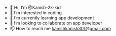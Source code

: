 - 👋 Hi, I’m @Kanish-2k-kid
- 👀 I’m interested in coding 
- 🌱 I’m currently learning app development 
- 💞️ I’m looking to collaborate on app developer 
- 📫 How to reach me kanishkanish301@gmail.com

<!---
Kanish-2k-kid/Kanish-2k-kid is a ✨ special ✨ repository because its `README.md` (this file) appears on your GitHub profile.
You can click the Preview link to take a look at your changes.
--->
